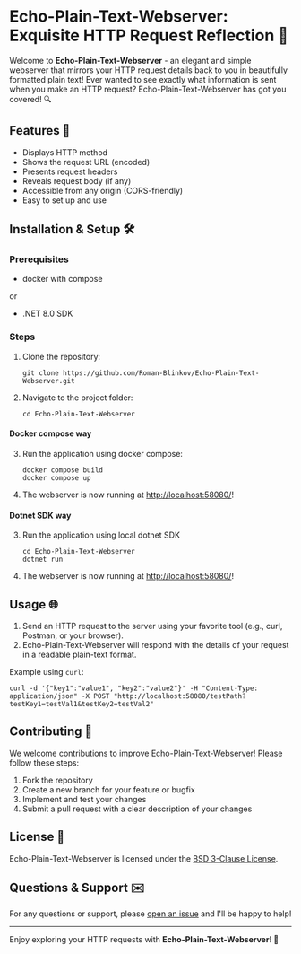# Echo-Plain-Text-Webserver: Exquisite HTTP Request Reflection 🌟

Welcome to **Echo-Plain-Text-Webserver** - an elegant and simple webserver that mirrors your HTTP request details back to you in beautifully formatted plain text! Ever wanted to see exactly what information is sent when you make an HTTP request? Echo-Plain-Text-Webserver has got you covered! 🔍

## Features 🚀

- Displays HTTP method
- Shows the request URL (encoded)
- Presents request headers
- Reveals request body (if any)
- Accessible from any origin (CORS-friendly)
- Easy to set up and use

## Installation & Setup 🛠️

### Prerequisites

- docker with compose 

or 

- .NET 8.0 SDK

### Steps

1.  Clone the repository:
    ```shell-script
    git clone https://github.com/Roman-Blinkov/Echo-Plain-Text-Webserver.git
    ```
2.  Navigate to the project folder:
    ```shell-script
    cd Echo-Plain-Text-Webserver
    ```

#### Docker compose way

3.  Run the application using docker compose:
    ```shell-script
    docker compose build
    docker compose up
    ```
4.  The webserver is now running at [ http://localhost:58080/](http://localhost:58080/)!

#### Dotnet SDK way

3. Run the application using local dotnet SDK  
   ```shell-script
   cd Echo-Plain-Text-Webserver
   dotnet run
   ```
4. The webserver is now running at [ http://localhost:58080/](http://localhost:58080/)!

## Usage 🌐

1.  Send an HTTP request to the server using your favorite tool (e.g., curl, Postman, or your browser).
2.  Echo-Plain-Text-Webserver will respond with the details of your request in a readable plain-text format.

Example using `curl`:
```shell-script
curl -d '{"key1":"value1", "key2":"value2"}' -H "Content-Type: application/json" -X POST "http://localhost:58080/testPath?testKey1=testVal1&testKey2=testVal2"
```

## Contributing 🤝

We welcome contributions to improve Echo-Plain-Text-Webserver! Please follow these steps:

1.  Fork the repository
2.  Create a new branch for your feature or bugfix
3.  Implement and test your changes
4.  Submit a pull request with a clear description of your changes

## License 📄

Echo-Plain-Text-Webserver is licensed under the [BSD 3-Clause License](https://github.com/Roman-Blinkov/Echo-Plain-Text-Webserver/blob/main/LICENSE).

## Questions & Support ✉️

For any questions or support, please [open an issue](https://github.com/Roman-Blinkov/Echo-Plain-Text-Webserver/issues) and I'll be happy to help!

---

Enjoy exploring your HTTP requests with **Echo-Plain-Text-Webserver**! 🎉
